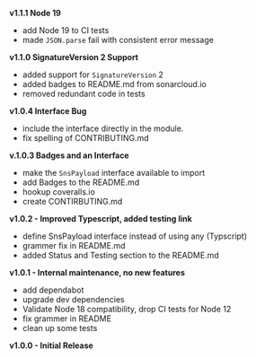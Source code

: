 **v1.1.1 Node 19**
- add Node 19 to CI tests
- made `JSON.parse` fail with consistent error message

**v1.1.0 SignatureVersion 2 Support**
- added support for `SignatureVersion` 2
- added badges to README.md from sonarcloud.io
- removed redundant code in tests

**v1.0.4 Interface Bug**
- include the interface directly in the module.
- fix spelling of CONTRIBUTING.md

**v.1.0.3 Badges and an Interface**
- make the `SnsPayload` interface available to import
- add Badges to the README.md
- hookup coveralls.io
- create CONTIRBUTING.md

**v1.0.2 - Improved Typescript, added testing link**
- define SnsPayload interface instead of using any \(Typscript)
- grammer fix in README.md
- added Status and Testing section to the README.md

**v1.0.1 - Internal maintenance, no new features**
- add dependabot
- upgrade dev dependencies
- Validate Node 18 compatibility, drop CI tests for Node 12
- fix grammer in README
- clean up some tests

**v1.0.0 - Initial Release**

